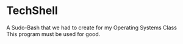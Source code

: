 # TechShell
A Sudo-Bash that we had to create for my Operating Systems Class  
This program must be used for good.
